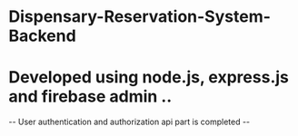 # Dispensary-Reservation-System-Backend

# Developed using node.js, express.js and firebase admin ..

-- User authentication and authorization api part is completed --
